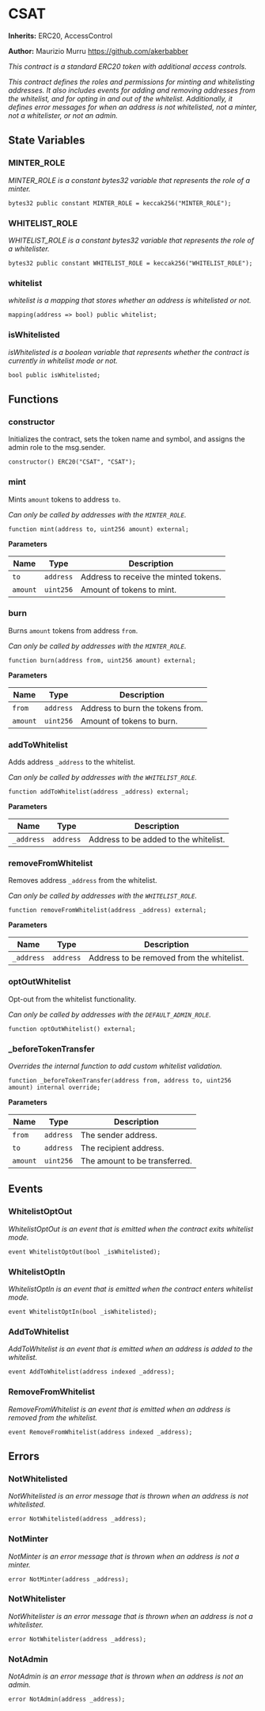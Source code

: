 # CSAT
**Inherits:**
ERC20, AccessControl

**Author:**
Maurizio Murru https://github.com/akerbabber

*This contract is a standard ERC20 token with additional access controls.*

*This contract defines the roles and permissions for minting and whitelisting addresses.
It also includes events for adding and removing addresses from the whitelist, and for opting in and out of the whitelist.
Additionally, it defines error messages for when an address is not whitelisted, not a minter, not a whitelister, or not an admin.*


## State Variables
### MINTER_ROLE
*MINTER_ROLE is a constant bytes32 variable that represents the role of a minter.*


```solidity
bytes32 public constant MINTER_ROLE = keccak256("MINTER_ROLE");
```


### WHITELIST_ROLE
*WHITELIST_ROLE is a constant bytes32 variable that represents the role of a whitelister.*


```solidity
bytes32 public constant WHITELIST_ROLE = keccak256("WHITELIST_ROLE");
```


### whitelist
*whitelist is a mapping that stores whether an address is whitelisted or not.*


```solidity
mapping(address => bool) public whitelist;
```


### isWhitelisted
*isWhitelisted is a boolean variable that represents whether the contract is currently in whitelist mode or not.*


```solidity
bool public isWhitelisted;
```


## Functions
### constructor

Initializes the contract, sets the token name and symbol, and assigns the admin role
to the msg.sender.


```solidity
constructor() ERC20("CSAT", "CSAT");
```

### mint

Mints `amount` tokens to address `to`.

*Can only be called by addresses with the `MINTER_ROLE`.*


```solidity
function mint(address to, uint256 amount) external;
```
**Parameters**

|Name|Type|Description|
|----|----|-----------|
|`to`|`address`|Address to receive the minted tokens.|
|`amount`|`uint256`|Amount of tokens to mint.|


### burn

Burns `amount` tokens from address `from`.

*Can only be called by addresses with the `MINTER_ROLE`.*


```solidity
function burn(address from, uint256 amount) external;
```
**Parameters**

|Name|Type|Description|
|----|----|-----------|
|`from`|`address`|Address to burn the tokens from.|
|`amount`|`uint256`|Amount of tokens to burn.|


### addToWhitelist

Adds address `_address` to the whitelist.

*Can only be called by addresses with the `WHITELIST_ROLE`.*


```solidity
function addToWhitelist(address _address) external;
```
**Parameters**

|Name|Type|Description|
|----|----|-----------|
|`_address`|`address`|Address to be added to the whitelist.|


### removeFromWhitelist

Removes address `_address` from the whitelist.

*Can only be called by addresses with the `WHITELIST_ROLE`.*


```solidity
function removeFromWhitelist(address _address) external;
```
**Parameters**

|Name|Type|Description|
|----|----|-----------|
|`_address`|`address`|Address to be removed from the whitelist.|


### optOutWhitelist

Opt-out from the whitelist functionality.

*Can only be called by addresses with the `DEFAULT_ADMIN_ROLE`.*


```solidity
function optOutWhitelist() external;
```

### _beforeTokenTransfer

*Overrides the internal function to add custom whitelist validation.*


```solidity
function _beforeTokenTransfer(address from, address to, uint256 amount) internal override;
```
**Parameters**

|Name|Type|Description|
|----|----|-----------|
|`from`|`address`|The sender address.|
|`to`|`address`|The recipient address.|
|`amount`|`uint256`|The amount to be transferred.|


## Events
### WhitelistOptOut
*WhitelistOptOut is an event that is emitted when the contract exits whitelist mode.*


```solidity
event WhitelistOptOut(bool _isWhitelisted);
```

### WhitelistOptIn
*WhitelistOptIn is an event that is emitted when the contract enters whitelist mode.*


```solidity
event WhitelistOptIn(bool _isWhitelisted);
```

### AddToWhitelist
*AddToWhitelist is an event that is emitted when an address is added to the whitelist.*


```solidity
event AddToWhitelist(address indexed _address);
```

### RemoveFromWhitelist
*RemoveFromWhitelist is an event that is emitted when an address is removed from the whitelist.*


```solidity
event RemoveFromWhitelist(address indexed _address);
```

## Errors
### NotWhitelisted
*NotWhitelisted is an error message that is thrown when an address is not whitelisted.*


```solidity
error NotWhitelisted(address _address);
```

### NotMinter
*NotMinter is an error message that is thrown when an address is not a minter.*


```solidity
error NotMinter(address _address);
```

### NotWhitelister
*NotWhitelister is an error message that is thrown when an address is not a whitelister.*


```solidity
error NotWhitelister(address _address);
```

### NotAdmin
*NotAdmin is an error message that is thrown when an address is not an admin.*


```solidity
error NotAdmin(address _address);
```

